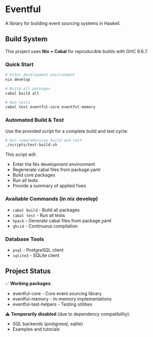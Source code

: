 # Eventful

A library for building event sourcing systems in Haskell.

## Build System

This project uses **Nix + Cabal** for reproducible builds with GHC 9.6.7.

### Quick Start

```bash
# Enter development environment
nix develop

# Build all packages
cabal build all

# Run tests
cabal test eventful-core eventful-memory
```

### Automated Build & Test

Use the provided script for a complete build and test cycle:

```bash
# Run comprehensive build and test
./scripts/test-build.sh
```

This script will:
- Enter the Nix development environment
- Regenerate cabal files from package.yaml
- Build core packages
- Run all tests
- Provide a summary of applied fixes

### Available Commands (in nix develop)

- `cabal build` - Build all packages
- `cabal test` - Run all tests
- `hpack` - Generate cabal files from package.yaml
- `ghcid` - Continuous compilation

### Database Tools

- `psql` - PostgreSQL client
- `sqlite3` - SQLite client

## Project Status

✅ **Working packages**:
- eventful-core - Core event sourcing library
- eventful-memory - In-memory implementations
- eventful-test-helpers - Testing utilities

⚠️ **Temporarily disabled** (due to dependency compatibility):
- SQL backends (postgresql, sqlite)
- Examples and tutorials
